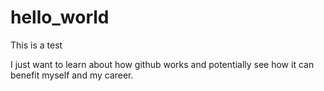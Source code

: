 # hello_world
This is a test

I just want to learn about how github works and potentially see how it can benefit myself and my career.
